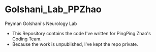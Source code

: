 # Golshani_Lab_PPZhao
Peyman Golshani's Neurology Lab
- This Repository contains the code I've written for PingPing Zhao's Coding Team. 
- Because the work is unpublished, I've kept the repo private.
